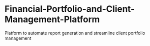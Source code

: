 # Financial-Portfolio-and-Client-Management-Platform
Platform to automate report generation and streamline client portfolio management
